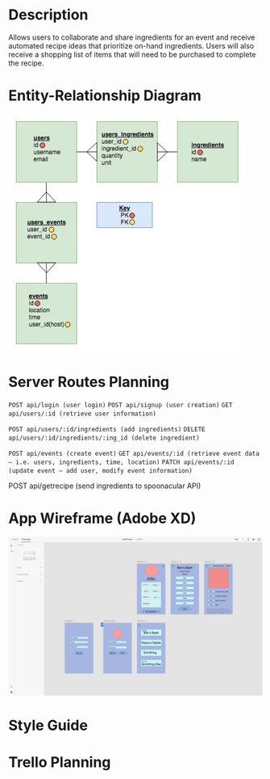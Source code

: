 # Description
Allows users to collaborate and share ingredients for an event and receive automated recipe ideas that prioritize on-hand ingredients.  Users will also receive a shopping list of items that will need to be purchased to complete the recipe.

# Entity-Relationship Diagram
![Example](/images/Food_App_ERD_v2.0.jpg)

# Server Routes Planning

`POST api/login (user login)`
`POST api/signup (user creation)`
`GET api/users/:id (retrieve user information)`

`POST api/users/:id/ingredients (add ingredients)`
`DELETE api/users/:id/ingredients/:ing_id (delete ingredient)`

`POST api/events (create event)`
`GET api/events/:id (retrieve event data — i.e. users, ingredients, time, location)`
`PATCH api/events/:id (update event — add user, modify event information)`

POST api/getrecipe (send ingredients to spoonacular API)

# App Wireframe (Adobe XD)
![Example](/images/wireframe.png)

# Style Guide

# Trello Planning
